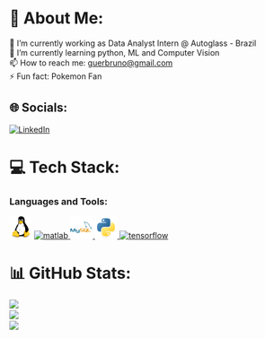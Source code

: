 # 💫 About Me:
🔭 I’m currently working as Data Analyst Intern @ Autoglass - Brazil<br>🌱 I’m currently learning python, ML and Computer Vision<br>📫 How to reach me: guerbruno@gmail.com<br>⚡ Fun fact: Pokemon Fan


## 🌐 Socials:
[![LinkedIn](https://img.shields.io/badge/LinkedIn-%230077B5.svg?logo=linkedin&logoColor=white)](https://linkedin.com/in/bruno-b-guerra/) 

# 💻 Tech Stack:
<h3 align="left">Languages and Tools:</h3><img src="https://raw.githubusercontent.com/devicons/devicon/master/icons/linux/linux-original.svg" alt="linux" width="40" height="40"/> </a> <a href="https://www.mathworks.com/" target="_blank" rel="noreferrer"> <img src="https://upload.wikimedia.org/wikipedia/commons/2/21/Matlab_Logo.png" alt="matlab" width="40" height="40"/> </a> <a href="https://www.mysql.com/" target="_blank" rel="noreferrer"> <img src="https://raw.githubusercontent.com/devicons/devicon/master/icons/mysql/mysql-original-wordmark.svg" alt="mysql" width="40" height="40"/> </a> <a href="https://www.python.org" target="_blank" rel="noreferrer"> <img src="https://raw.githubusercontent.com/devicons/devicon/master/icons/python/python-original.svg" alt="python" width="40" height="40"/> </a> <a href="https://www.tensorflow.org" target="_blank" rel="noreferrer"> <img src="https://www.vectorlogo.zone/logos/tensorflow/tensorflow-icon.svg" alt="tensorflow" width="40" height="40"/> </a> </p>

# 📊 GitHub Stats:
![](https://github-readme-stats.vercel.app/api?username=brunobguerra&theme=dracula&hide_border=false&include_all_commits=true&count_private=true)<br/>
![](https://github-readme-streak-stats.herokuapp.com/?user=brunobguerra&theme=dracula&hide_border=false)<br/>
![](https://github-readme-stats.vercel.app/api/top-langs/?username=brunobguerra&theme=dracula&hide_border=false&include_all_commits=true&count_private=true&layout=compact)

